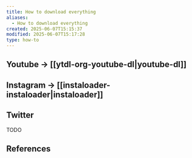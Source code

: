 ```yaml
---
title: How to download everything
aliases:
  - How to download everything
created: 2025-06-07T15:15:37
modified: 2025-06-07T15:17:28
type: how-to
---
```


## Youtube -> [[ytdl-org-youtube-dl|youtube-dl]]

## Instagram -> [[instaloader-instaloader|instaloader]]

## Twitter

TODO

## References
